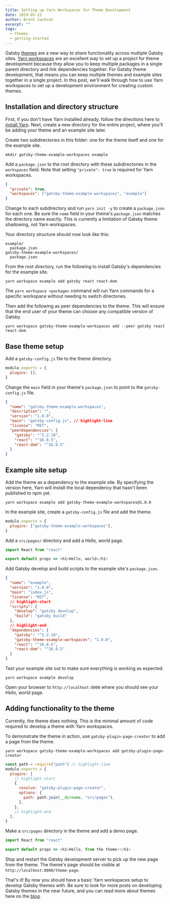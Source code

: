 ```yaml
---
title: Setting up Yarn Workspaces for Theme Development
date: 2019-05-22
author: Brent Jackson
excerpt: ""
tags:
  - themes
  - getting-started
---
```


Gatsby [themes][themes-tag] are a new way to share functionality across multiple Gatsby sites.
[Yarn workspaces][] are an excellent way to set up a project for theme development because they allow you to keep multiple packages in a single parent directory and link dependencies together.
For Gatsby theme development, that means you can keep multiple themes and example sites together in a single project.
In this post, we'll walk through how to use Yarn workspaces to set up a development environment for creating custom themes.

## Installation and directory structure

First, if you don't have Yarn installed already, follow the directions here to [install Yarn][].
Next, create a new directory for the entire project, where you'll be adding your theme and an example site later.

Create two subdirectories in this folder: one for the theme itself and one for the example site.

```shell
mkdir gatsby-theme-example-workspaces example
```

Add a `package.json` to the root directory with these subdirectories in the `workspaces` field. Note that setting `"private": true` is required for Yarn workspaces.

```json:title=package.json
{
  "private": true,
  "workspaces": ["gatsby-theme-example-workspaces", "example"]
}
```

Change to each subdirectory and run `yarn init -y` to create a `package.json` for each one.
Be sure the `name` field in your theme's `package.json` matches the directory name exactly.
This is currently a limitation of Gatsby theme shadowing, not Yarn workspaces.

Your directory structure should now look like this:

```text
example/
  package.json
gatsby-theme-example-workspaces/
  package.json
```

From the root directory, run the following to install Gatsby's dependencies for the example site.

```shell
yarn workspace example add gatsby react react-dom
```

The `yarn workspace <package>` command will run Yarn commands for a specific workspace without needing to switch directories.

Then add the following as peer dependencies to the theme.
This will ensure that the end user of your theme can choose any compatible version of Gatsby.

```shell
yarn workspace gatsby-theme-example-workspaces add --peer gatsby react react-dom
```

## Base theme setup

Add a `gatsby-config.js` file to the theme directory.

```js:title=gatsby-theme-example-workspaces/gatsby-config.js
module.exports = {
  plugins: [],
}
```

Change the `main` field in your theme's `package.json` to point to the `gatsby-config.js` file.

```json:title=gatsby-theme-example-workspaces/package.json
{
  "name": "gatsby-theme-example-workspaces",
  "description": "",
  "version": "1.0.0",
  "main": "gatsby-config.js", // highlight-line
  "license": "MIT",
  "peerDependencies": {
    "gatsby": "^2.2.10",
    "react": "^16.8.5",
    "react-dom": "^16.8.5"
  }
}
```

## Example site setup

Add the theme as a dependency to the example site.
By specifying the version here, Yarn will install the local dependency that hasn't been published to npm yet.

```shell
yarn workspace example add gatsby-theme-example-workspaces@1.0.0
```

In the example site, create a `gatsby-config.js` file and add the theme.

```js:title=example/gatsby-config.js
module.exports = {
  plugins: ["gatsby-theme-example-workspaces"],
}
```

Add a `src/pages/` directory and add a _Hello, world_ page.

```jsx:title=example/src/pages/index.js
import React from "react"

export default props => <h1>Hello, world</h1>
```

Add Gatsby develop and build scripts to the example site's `package.json`.

```json:title=example/package.json
{
  "name": "example",
  "version": "1.0.0",
  "main": "index.js",
  "license": "MIT",
  // highlight-start
  "scripts": {
    "develop": "gatsby develop",
    "build": "gatsby build"
  },
  // highlight-end
  "dependencies": {
    "gatsby": "^2.2.10",
    "gatsby-theme-example-workspaces": "1.0.0",
    "react": "^16.8.5",
    "react-dom": "^16.8.5"
  }
}
```

Test your example site out to make sure everything is working as expected.

```shell
yarn workspace example develop
```

Open your browser to `http://localhost:8000` where you should see your _Hello, world_ page.

## Adding functionality to the theme

Currently, the theme does nothing.
This is the minimal amount of code required to develop a theme with Yarn workspaces.

To demonstrate the theme in action, use `gatsby-plugin-page-creator` to add a page from the theme.

```shell
yarn workspace gatsby-theme-example-workspaces add gatsby-plugin-page-creator
```

```js:title=gatsby-theme-example-workspaces/gatsby-config.js
const path = require("path") // highlight-line
module.exports = {
  plugins: [
    // highlight-start
    {
      resolve: "gatsby-plugin-page-creator",
      options: {
        path: path.join(__dirname, "src/pages"),
      },
    },
    // highlight-end
  ],
}
```

Make a `src/pages` directory in the theme and add a demo page.

```jsx:title=gatsby-theme-example-workspaces/src/pages/theme-page.js
import React from "react"

export default props => <h1>Hello, from the theme!</h1>
```

Stop and restart the Gatsby development server to pick up the new page from the theme. The theme's page should be visible at `http://localhost:8000/theme-page`.

That's it! By now you should have a basic Yarn workspaces setup to develop Gatsby themes with.
Be sure to look for more posts on developing Gatsby themes in the near future,
and you can read more about themes here on the [blog][themes-tag].

[themes-tag]: /blog/tags/themes

[yarn workspaces]: https://yarnpkg.com/lang/en/docs/workspaces/

[install yarn]: https://yarnpkg.com/en/docs/install
